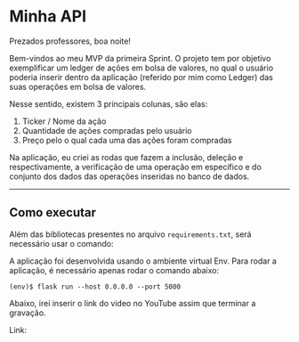 # Minha API

Prezados professores, boa noite!

Bem-vindos ao meu MVP da primeira Sprint. O projeto tem por objetivo exemplificar um ledger de ações em bolsa de valores, no qual o usuário poderia inserir dentro da aplicação (referido por mim como Ledger) das suas operações em bolsa de valores.

Nesse sentido, existem 3 principais colunas, são elas:

1. Ticker / Nome da ação
2. Quantidade de ações compradas pelo usuário
3. Preço pelo o qual cada uma das ações foram compradas

Na aplicação, eu criei as rodas que fazem a inclusão, deleção e respectivamente, a verificação de uma operação em específico e do conjunto dos dados das operações inseridas no banco de dados.

---
## Como executar 

Além das bibliotecas presentes no arquivo `requirements.txt`, será necessário usar o comando:

A aplicação foi desenvolvida usando o ambiente virtual Env. Para rodar a aplicação, é necessário apenas rodar o comando abaixo:


```
(env)$ flask run --host 0.0.0.0 --port 5000
```

Abaixo, irei inserir o link do video no YouTube assim que terminar a gravação.

Link: 